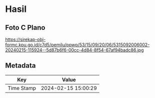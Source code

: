 # Hasil

## Foto C Plano

https://sirekap-obj-formc.kpu.go.id/c7d5/pemilu/ppwp/53/15/09/20/06/5315092006002-20240215-115924--5d87b6f6-00cc-4d84-8f54-67af94badc86.jpg


## Metadata

| Key        | Value               |
| ---------- | ------------------- |
| Time Stamp | 2024-02-15 15:00:29 |




